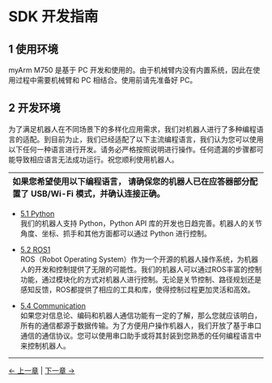 # SDK 开发指南

## 1 使用环境

myArm M750 是基于 PC 开发和使用的。由于机械臂内没有内置系统，因此在使用过程中需要机械臂和 PC 相结合。使用前请先准备好 PC。

## 2 开发环境

为了满足机器人在不同场景下的多样化应用需求，我们对机器人进行了多种编程语言的适配。到目前为止，我们已经适配了以下主流编程语言，我们认为您可以使用以下任何一种语言进行开发。请务必严格按照说明进行操作。任何遗漏的步骤都可能导致相应语言无法成功运行。祝您顺利使用机器人。

| **如果您希望使用以下编程语言， 请确保您的机器人已在应答器部分配置了 USB/Wi-Fi 模式，并确认连接正确。** |
| :------------------------------------------------------------------------------------------------------------- 

- [5.1 Python](./5.1-BasedOnPythonDevelopmentAndUse/1_download.md)<br>
  我们的机器人支持 Python，Python API 库的开发也日趋完善。机器人的关节角度、坐标、抓手和其他方面都可以通过 Python 进行控制。<br>

- [5.2 ROS1](./5.2-DevelopmentAndUseBasedOnROS1/1_download.md)<br>ROS（Robot Operating System）作为一个开源的机器人操作系统，为机器人的开发和控制提供了无限的可能性。我们的机器人可以通过ROS丰富的控制功能，通过模块化的方式对机器人进行控制。无论是关节控制、路径规划还是感知反馈，ROS都提供了相应的工具和库，使得控制过程更加灵活和高效。</br>

- [5.4 Communication](./5.4-DevelopmentBasedOnCommunicationProtocolPackage//5.4.1-CommunicationDoc.md)<br>
  如果您对信息论、编码和机器人通信功能有一定的了解，那么您就应该明白，所有的通信都源于数据传输。为了方便用户操作机器人，我们开放了基于串口通信的通信协议。您可以使用串口助手或将其封装到您熟悉的任何编程语言中来控制机器人。

---

[← 上一章](../5-BasicFunctions/5.1-Minirobot/README.md) | [下一章 →](../7-SuccessfulCases/7-SuccessfulCases.md)
